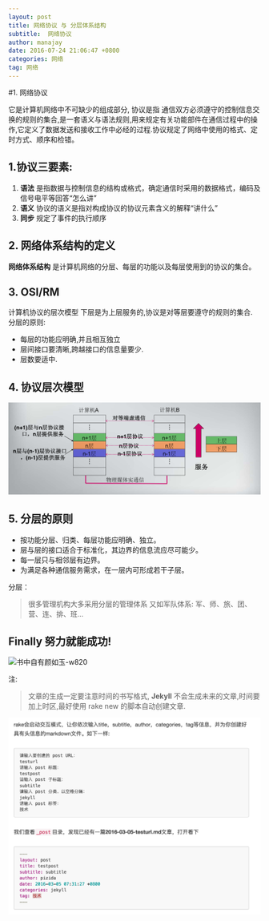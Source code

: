 ```yaml
---
layout: post
title: 网络协议 与 分层体系结构
subtitle:  网络协议
author: manajay
date: 2016-07-24 21:06:47 +0800
categories: 网络
tag: 网络
---
```



#1. 网络协议

它是计算机网络中不可缺少的组成部分,
协议是指 通信双方必须遵守的控制信息交换的规则的集合,是一套语义与语法规则,用来规定有关功能部件在通信过程中的操作,它定义了数据发送和接收工作中必经的过程.协议规定了网络中使用的格式、定时方式、顺序和检错。

## 1.协议三要素: 

1.  **语法**
是指数据与控制信息的结构或格式，确定通信时采用的数据格式，编码及信号电平等回答“怎么讲”
2.  **语义**   协议的语义是指对构成协议的协议元素含义的解释“讲什么”
3.  __同步__   规定了事件的执行顺序

## 2. 网络体系结构的定义

__网络体系结构__ 是计算机网络的分层、每层的功能以及每层使用到的协议的集合。

## 3. OSI/RM

计算机协议的层次模型
下层是为上层服务的,协议是对等层要遵守的规则的集合.
分层的原则: 

*  每层的功能应明确,并且相互独立
*  层间接口要清晰,跨越接口的信息量要少.
*  层数要适中.

## 4. 协议层次模型

![协议层次模型](/source/%E5%8D%8F%E8%AE%AE%E5%B1%82%E6%AC%A1%E6%A8%A1%E5%9E%8B.png)

## 5. 分层的原则 

* 按功能分层、归类、每层功能应明确、独立。
* 层与层的接口适合于标准化，其边界的信息流应尽可能少。
* 每一层只与相邻层有边界。
* 为满足各种通信服务需求，在一层内可形成若干子层。

分层：

> 很多管理机构大多采用分层的管理体系
> 又如军队体系: 军、师、旅、团、营、连、排、班...

## Finally  努力就能成功!

![书中自有颜如玉-w820](http://bruce.u.qiniudn.com/2013/11/27/reading/photos-0.jpg)

注:

> 文章的生成一定要注意时间的书写格式, **Jekyll** 不会生成未来的文章,时间要加上时区,最好使用 rake new 的脚本自动创建文章.


![rake-2016-07-25 00.59.18](/source/rake-2016-07-25%2000.59.18.png)

